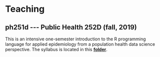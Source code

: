 # Teaching

## ph251d --- Public Health 252D (fall, 2019)

This is an intensive one-semester introduction to the R programming
language for applied epidemiology from a population health data
science perspective. The syllabus is located in this
[**folder**](https://github.com/taragonmd/teaching/tree/master/ph251d).

